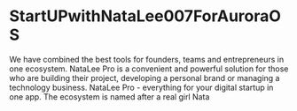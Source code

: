 # StartUPwithNataLee007ForAuroraOS
We have combined the best tools for founders, teams and entrepreneurs in one ecosystem. NataLee Pro is a convenient and powerful solution for those who are building their project, developing a personal brand or managing a technology business. NataLee Pro - everything for your digital startup in one app. The ecosystem is named after a real girl Nata
